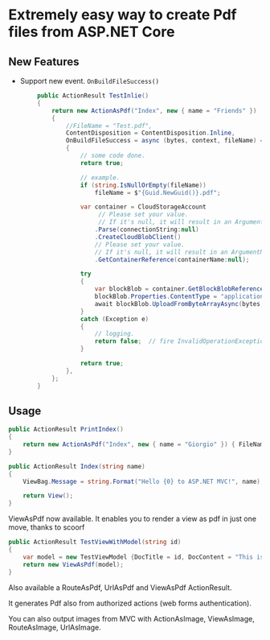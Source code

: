 Extremely easy way to create Pdf files from ASP.NET Core
=========================================================

New Features
------

* Support new event. `OnBuildFileSuccess()`

```csharp
        public ActionResult TestInlie()
        {
            return new ActionAsPdf("Index", new { name = "Friends" })
            {
                //FileName = "Test.pdf",
                ContentDisposition = ContentDisposition.Inline,
                OnBuildFileSuccess = async (bytes, context, fileName) =>
                {
                    // some code done.
                    return true;

                    // example.
                    if (string.IsNullOrEmpty(fileName))
                        fileName = $"{Guid.NewGuid()}.pdf";

                    var container = CloudStorageAccount
                         // Please set your value.
                         // If it's null, it will result in an ArgumentNullException().
                        .Parse(connectionString:null)
                        .CreateCloudBlobClient()
                        // Please set your value.
                        // If it's null, it will result in an ArgumentNullException().
                        .GetContainerReference(containerName:null);

                    try
                    {
                        var blockBlob = container.GetBlockBlobReference(fileName);
                        blockBlob.Properties.ContentType = "application/pdf";
                        await blockBlob.UploadFromByteArrayAsync(bytes, 0, bytes.Length);
                    }
                    catch (Exception e)
                    {
                        // logging.
                        return false;  // fire InvalidOperationException()
                    }

                    return true;
                },
            };
        }
```

Usage
------

```csharp
public ActionResult PrintIndex()
{
    return new ActionAsPdf("Index", new { name = "Giorgio" }) { FileName = "Test.pdf" };
}

public ActionResult Index(string name)
{
    ViewBag.Message = string.Format("Hello {0} to ASP.NET MVC!", name);

    return View();
}
```

ViewAsPdf now available. It enables you to render a view as pdf in just one move, thanks to scoorf

```csharp
public ActionResult TestViewWithModel(string id)
{
    var model = new TestViewModel {DocTitle = id, DocContent = "This is a test"};
    return new ViewAsPdf(model);
}
```

Also available a RouteAsPdf, UrlAsPdf and ViewAsPdf ActionResult.

It generates Pdf also from authorized actions (web forms authentication).

You can also output images from MVC with ActionAsImage, ViewAsImage, RouteAsImage, UrlAsImage.
